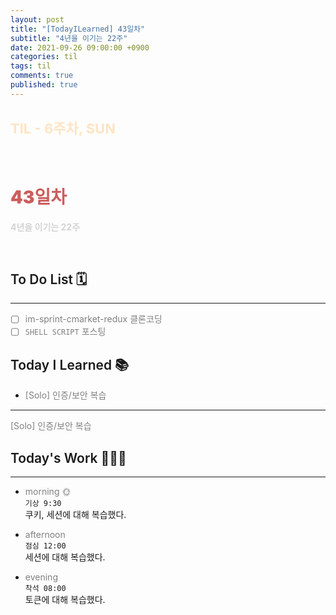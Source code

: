 ```yaml
---
layout: post
title: "[TodayILearned] 43일차"
subtitle: "4년을 이기는 22주"
date: 2021-09-26 09:00:00 +0900
categories: til
tags: til
comments: true
published: true
---
```


## <span style="color:Bisque;font-size: 22px">TIL - 6주차, SUN</span>

<br />

# **<span style="font-weight:900;color:indianred">43일차</span>**

**<span style="color:lightgray">4년을 이기는 22주</span>**

<br />

## <span style="font-weight:600">To Do List</span> 🗓

---

- [ ] <span style="color:gray">im-sprint-cmarket-redux 클론코딩</span>
- [ ] <span style="color:gray">`SHELL SCRIPT` 포스팅</span>

## <span style="font-weight:600">Today I Learned</span> 📚

- <span style="color:gray">[Solo] 인증/보안 복습</span>

---

<span style="color:gray">[Solo] 인증/보안 복습</span>

## <span style="font-weight:600">Today's Work</span> 🧗🏻‍♂️

---

- <span style="color:gray">morning 🌞</span> <br>
  `기상 9:30` <br>
  쿠키, 세션에 대해 복습했다.

- <span style="color:gray">afternoon</span> <br>
  `점심 12:00`<br>
  세션에 대해 복습했다.
- <span style="color:gray">evening</span> <br>
  `착석 08:00`<br>
  토큰에 대해 복습했다.
